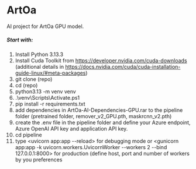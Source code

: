 # ArtOa
 AI project for ArtOa GPU model.

##### Start with:
1. Install Python 3.13.3
2. Install Cuda Toolkit from https://developer.nvidia.com/cuda-downloads (additional details in https://docs.nvidia.com/cuda/cuda-installation-guide-linux/#meta-packages)
3. git clone (repo)
4. cd (repo)
5. python3.13 -m venv venv
6. .\venv\Scripts\Activate.ps1
7. pip install -r requirements.txt
8. add dependencies in ArtOa-AI-Dependencies-GPU.rar to the pipeline folder (pretrained folder, remover_v2_GPU.pth, maskrcnn_v2.pth)
9. create the .env file in the pipeline folder and define your Azure endpoint, Azure OpenAI API key and application API key.
10. cd pipeline
11. type <uvicorn app:app --reload> for debugging mode or <gunicorn app:app -k uvicorn.workers.UvicornWorker --workers 2 --bind 127.0.0.1:8000> for production (define host, port and number of workers by you preferences
